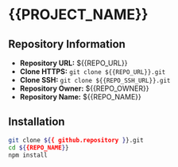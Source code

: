 <!-- README.template.md -->
# {{PROJECT_NAME}}

## Repository Information
- **Repository URL:** ${{REPO_URL}}
- **Clone HTTPS:** `git clone ${{REPO_URL}}.git`
- **Clone SSH:** `git clone ${{REPO_SSH_URL}}.git`
- **Repository Owner:** ${{REPO_OWNER}}
- **Repository Name:** ${{REPO_NAME}}

## Installation
```bash
git clone ${{ github.repository }}.git
cd ${{REPO_NAME}}
npm install
